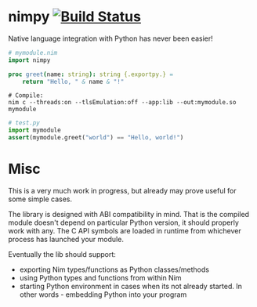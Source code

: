 # nimpy [![Build Status](https://travis-ci.org/yglukhov/nimpy.svg?branch=master)](https://travis-ci.org/yglukhov/nimpy)

Native language integration with Python has never been easier!

```nim
# mymodule.nim
import nimpy

proc greet(name: string): string {.exportpy.} =
    return "Hello, " & name & "!"
```

```
# Compile:
nim c --threads:on --tlsEmulation:off --app:lib --out:mymodule.so mymodule
```

```py
# test.py
import mymodule
assert(mymodule.greet("world") == "Hello, world!")
```

# Misc
This is a very much work in progress, but already may prove useful for some
simple cases.

The library is designed with ABI compatibility in mind. That is
the compiled module doesn't depend on particular Python version, it should
properly work with any. The C API symbols are loaded in runtime from whichever
process has launched your module.

Eventually the lib should support:
* exporting Nim types/functions as Python classes/methods
* using Python types and functions from within Nim
* starting Python environment in cases when its not already started. In other words - embedding Python into your program
